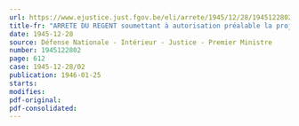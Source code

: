```yaml
---
url: https://www.ejustice.just.fgov.be/eli/arrete/1945/12/28/1945122802/justel
title-fr: "ARRETE DU REGENT soumettant à autorisation préalable la projection en public des films cinématographiques <rapporté par ADR 18-11-1946; art. 1>"
date: 1945-12-28
source: Défense Nationale - Intérieur - Justice - Premier Ministre
number: 1945122802
page: 612
case: 1945-12-28/02
publication: 1946-01-25
starts:
modifies:
pdf-original:
pdf-consolidated:
---
```


